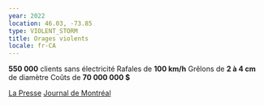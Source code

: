 ```yaml
---
year: 2022
location: 46.03, -73.85
type: VIOLENT_STORM
title: Orages violents
locale: fr-CA
---
```

**550 000** clients sans électricité
Rafales de **100 km/h**
Grêlons de **2 à 4 cm** de diamètre
Coûts de **70 000 000 $**

[La Presse](https://www.lapresse.ca/actualites/2022-06-14/orages-et-vents-violents/la-tempete-du-21-mai-aura-coute-70-millions-a-hydro-quebec.php)
[Journal de Montréal](https://www.journaldemontreal.com/2022/05/22/en-images-dur-lendemain-de-tempete-a-quebec)